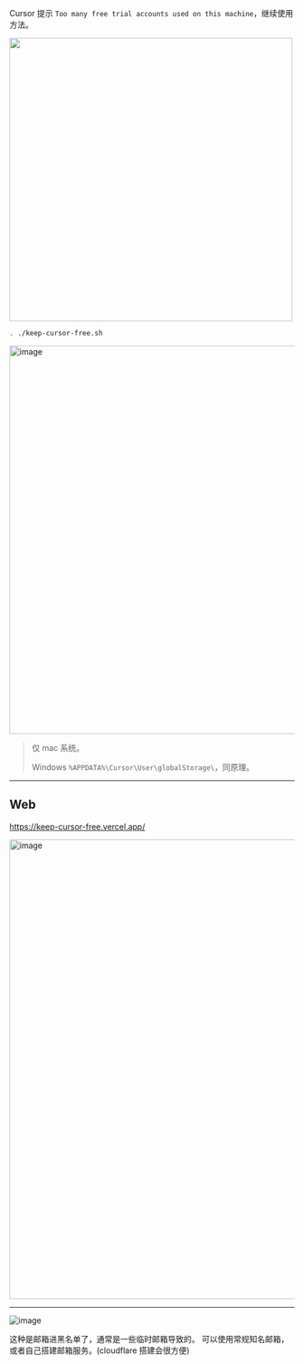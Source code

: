 Cursor 提示 `Too many free trial accounts used on this machine`，继续使用方法。

<img width="500" alt="" src="https://github.com/user-attachments/assets/0e062244-2e91-42e1-98be-b44b459d1c2b">


```sh
. ./keep-cursor-free.sh
```

<img width="685" alt="image" src="https://github.com/user-attachments/assets/a065ee34-348d-4892-8d7a-10376329b851">


> 仅 mac 系统。
> 
> Windows `%APPDATA%\Cursor\User\globalStorage\`，同原理。

---

## Web

https://keep-cursor-free.vercel.app/

<img width="811" alt="image" src="https://github.com/user-attachments/assets/eaf5eddc-fabb-4f0e-9059-39f970cfccd1" />

---


![image](https://github.com/user-attachments/assets/c5058ee9-af2b-483d-b31b-e0dca23bb430)

这种是邮箱进黑名单了，通常是一些临时邮箱导致的。
可以使用常规知名邮箱，或者自己搭建邮箱服务。(cloudflare 搭建会很方便)
